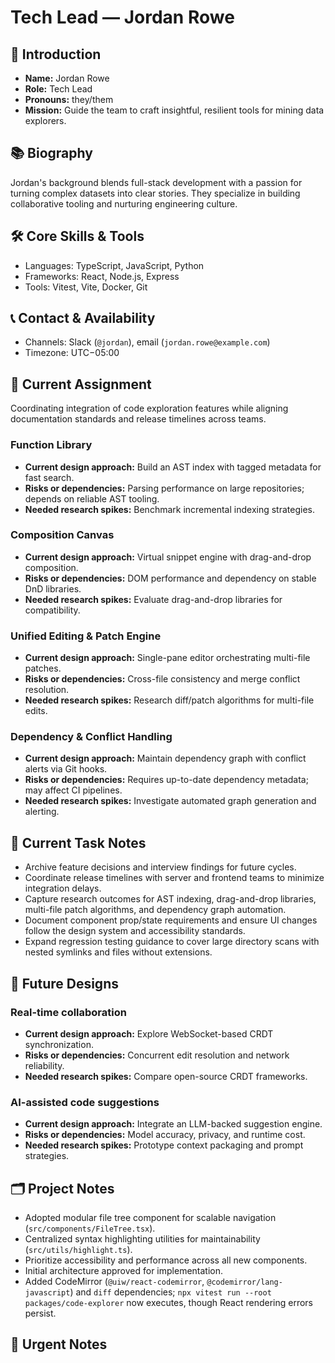 # Tech Lead — Jordan Rowe

## 🧭 Introduction
- **Name:** Jordan Rowe
- **Role:** Tech Lead
- **Pronouns:** they/them
- **Mission:** Guide the team to craft insightful, resilient tools for mining data explorers.

## 📚 Biography
Jordan's background blends full-stack development with a passion for turning complex datasets into clear stories. They specialize in building collaborative tooling and nurturing engineering culture.

## 🛠️ Core Skills & Tools
- Languages: TypeScript, JavaScript, Python
- Frameworks: React, Node.js, Express
- Tools: Vitest, Vite, Docker, Git

## 📞 Contact & Availability
- Channels: Slack (`@jordan`), email (`jordan.rowe@example.com`)
- Timezone: UTC−05:00

## 🎯 Current Assignment
Coordinating integration of code exploration features while aligning documentation standards and release timelines across teams.

### Function Library
- **Current design approach:** Build an AST index with tagged metadata for fast search.
- **Risks or dependencies:** Parsing performance on large repositories; depends on reliable AST tooling.
- **Needed research spikes:** Benchmark incremental indexing strategies.

### Composition Canvas
- **Current design approach:** Virtual snippet engine with drag-and-drop composition.
- **Risks or dependencies:** DOM performance and dependency on stable DnD libraries.
- **Needed research spikes:** Evaluate drag-and-drop libraries for compatibility.

### Unified Editing & Patch Engine
- **Current design approach:** Single-pane editor orchestrating multi-file patches.
- **Risks or dependencies:** Cross-file consistency and merge conflict resolution.
- **Needed research spikes:** Research diff/patch algorithms for multi-file edits.

### Dependency & Conflict Handling
- **Current design approach:** Maintain dependency graph with conflict alerts via Git hooks.
- **Risks or dependencies:** Requires up-to-date dependency metadata; may affect CI pipelines.
- **Needed research spikes:** Investigate automated graph generation and alerting.

## 📝 Current Task Notes
- Archive feature decisions and interview findings for future cycles.
- Coordinate release timelines with server and frontend teams to minimize integration delays.
- Capture research outcomes for AST indexing, drag-and-drop libraries, multi-file patch algorithms, and dependency graph automation.
- Document component prop/state requirements and ensure UI changes follow the design system and accessibility standards.
- Expand regression testing guidance to cover large directory scans with nested symlinks and files without extensions.

## 🔮 Future Designs
### Real-time collaboration
- **Current design approach:** Explore WebSocket-based CRDT synchronization.
- **Risks or dependencies:** Concurrent edit resolution and network reliability.
- **Needed research spikes:** Compare open-source CRDT frameworks.

### AI-assisted code suggestions
- **Current design approach:** Integrate an LLM-backed suggestion engine.
- **Risks or dependencies:** Model accuracy, privacy, and runtime cost.
- **Needed research spikes:** Prototype context packaging and prompt strategies.

## 🗂️ Project Notes
- Adopted modular file tree component for scalable navigation (`src/components/FileTree.tsx`).
- Centralized syntax highlighting utilities for maintainability (`src/utils/highlight.ts`).
- Prioritize accessibility and performance across all new components.
- Initial architecture approved for implementation.
- Added CodeMirror (`@uiw/react-codemirror`, `@codemirror/lang-javascript`) and `diff` dependencies; `npx vitest run --root packages/code-explorer` now executes, though React rendering errors persist.

## 🚨 Urgent Notes

